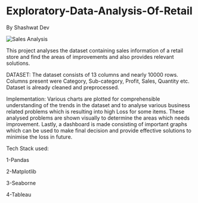 # Exploratory-Data-Analysis-Of-Retail

By Shashwat Dev

![Sales Analysis](https://www.finereport.com/en/wp-content/uploads/2020/06/2020062201I-1536x864.png)

This project analyses the dataset containing sales information of a retail store and find the areas of improvements and also provides relevant solutions.

DATASET: The dataset consists of 13 columns and nearly 10000 rows. Columns present were Category, Sub-category, Profit, Sales, Quantity etc. Dataset is already cleaned and preprocessed.

Implementation: Various charts are plotted for comprehensible understanding of the trends in the dataset and to analyse various business related problems which is resulting into high Loss for some items. These analysed problems are shown visually to determine the areas which needs improvement. Lastly, a dashboard is made consisting of important graphs which can be used to make final decision and provide effective solutions to minimise the loss in future.

Tech Stack used:

1-Pandas

2-Matplotlib

3-Seaborne

4-Tableau
